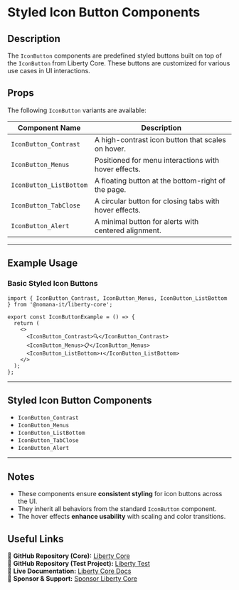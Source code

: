# Styled Icon Button Components

## Description
The `IconButton` components are predefined styled buttons built on top of the `IconButton` from Liberty Core. These buttons are customized for various use cases in UI interactions.

## Props
The following `IconButton` variants are available:

| Component Name             | Description |
|----------------------------|--------------------------------------------------|
| `IconButton_Contrast`  | A high-contrast icon button that scales on hover. |
| `IconButton_Menus`  | Positioned for menu interactions with hover effects. |
| `IconButton_ListBottom`  | A floating button at the bottom-right of the page. |
| `IconButton_TabClose`  | A circular button for closing tabs with hover effects. |
| `IconButton_Alert`  | A minimal button for alerts with centered alignment. |

---

## Example Usage

### **Basic Styled Icon Buttons**
```tsx
import { IconButton_Contrast, IconButton_Menus, IconButton_ListBottom } from '@nomana-it/liberty-core';

export const IconButtonExample = () => {
  return (
    <>
      <IconButton_Contrast>🔍</IconButton_Contrast>
      <IconButton_Menus>📋</IconButton_Menus>
      <IconButton_ListBottom>⬇️</IconButton_ListBottom>
    </>
  );
};
```

---

## **Styled Icon Button Components**
- `IconButton_Contrast`
- `IconButton_Menus`
- `IconButton_ListBottom`
- `IconButton_TabClose`
- `IconButton_Alert`

---

## Notes
- These components ensure **consistent styling** for icon buttons across the UI.
- They inherit all behaviors from the standard `IconButton` component.
- The hover effects **enhance usability** with scaling and color transitions.


## Useful Links
🔗 **GitHub Repository (Core):** [Liberty Core](https://github.com/fblettner/liberty-core/)  
🔗 **GitHub Repository (Test Project):** [Liberty Test](https://github.com/fblettner/liberty-test/)  
📖 **Live Documentation:** [Liberty Core Docs](https://docs.nomana-it.fr/liberty-core/)  
💖 **Sponsor & Support:** [Sponsor Liberty Core](https://github.com/sponsors/fblettner) 